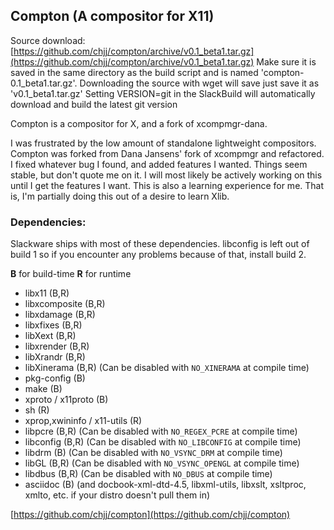Compton (A compositor for X11)
------------------------------

Source download: [https://github.com/chjj/compton/archive/v0.1_beta1.tar.gz](https://github.com/chjj/compton/archive/v0.1_beta1.tar.gz)
Make sure it is saved in the same directory as the build script and is named 'compton-0.1_beta1.tar.gz'. Downloading the source with wget will save just save it as 'v0.1_beta1.tar.gz'
Setting VERSION=git in the SlackBuild will automatically download and build the latest git version

Compton is a compositor for X, and a fork of xcompmgr-dana.

I was frustrated by the low amount of standalone lightweight compositors.
Compton was forked from Dana Jansens' fork of xcompmgr and refactored. I fixed
whatever bug I found, and added features I wanted. Things seem stable, but
don't quote me on it. I will most likely be actively working on this until I
get the features I want. This is also a learning experience for me. That is,
I'm partially doing this out of a desire to learn Xlib.

 ### Dependencies:
 
Slackware ships with most of these dependencies. libconfig is left out of build 1 so if you encounter any problems because of that, install build 2.

__B__ for build-time
__R__ for runtime

* libx11 (B,R)
* libxcomposite (B,R)
* libxdamage (B,R)
* libxfixes (B,R)
* libXext (B,R)
* libxrender (B,R)
* libXrandr (B,R)
* libXinerama (B,R) (Can be disabled with `NO_XINERAMA` at compile time)
* pkg-config (B)
* make (B)
* xproto / x11proto (B)
* sh (R)
* xprop,xwininfo / x11-utils (R)
* libpcre (B,R) (Can be disabled with `NO_REGEX_PCRE` at compile time)
* libconfig (B,R) (Can be disabled with `NO_LIBCONFIG` at compile time)
* libdrm (B) (Can be disabled with `NO_VSYNC_DRM` at compile time)
* libGL (B,R) (Can be disabled with `NO_VSYNC_OPENGL` at compile time)
* libdbus (B,R) (Can be disabled with `NO_DBUS` at compile time)
* asciidoc (B) (and docbook-xml-dtd-4.5, libxml-utils, libxslt, xsltproc, xmlto, etc. if your distro doesn't pull them in)

[https://github.com/chjj/compton](https://github.com/chjj/compton)
